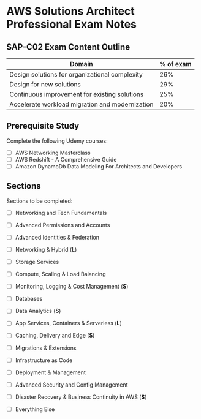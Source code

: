 # AWS Solutions Architect Professional Exam Notes

## SAP-C02 Exam Content Outline

|Domain|% of exam|
|----|--------|
|Design solutions for organizational complexity|26%|
|Design for new solutions|29%|
|Continuous improvement for existing solutions|25%|
|Accelerate workload migration and modernization|20%|

## Prerequisite Study
Complete the following Udemy courses:

+ [ ] AWS Networking Masterclass
+ [ ] AWS Redshift - A Comprehensive Guide
+ [ ] Amazon DynamoDb Data Modeling For Architects and Developers

## Sections

Sections to be completed:

+ [ ] Networking and Tech Fundamentals
+ [ ] Advanced Permissions and Accounts
+ [ ] Advanced Identities & Federation
+ [ ] Networking & Hybrid (**L**)
+ [ ] Storage Services
+ [ ] Compute, Scaling & Load Balancing
+ [ ] Monitoring, Logging & Cost Management (**S**)
+ [ ] Databases
+ [ ] Data Analytics (**S**)
+ [ ] App Services, Containers & Serverless (**L**)
+ [ ] Caching, Delivery and Edge (**S**)
+ [ ] Migrations & Extensions 
+ [ ] Infrastructure as Code
+ [ ] Deployment & Management
+ [ ] Advanced Security and Config Management
+ [ ] Disaster Recovery & Business Continuity in AWS (**S**)
+ [ ] Everything Else


